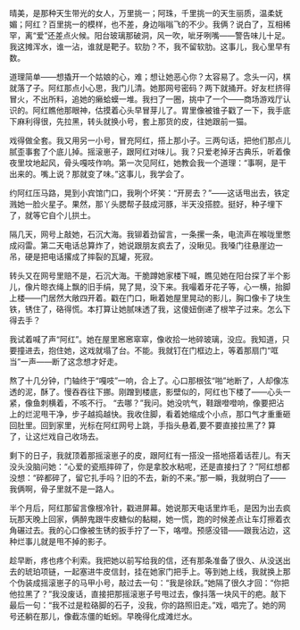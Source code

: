 晴美，是那种天生带光的女人，万里挑一；阿珠，千里挑一的天生丽质，温柔妩媚；阿红？百里挑一的模样，也不差，身边嗡嗡飞的不少。我俩？说白了，互相稀罕，离“爱”还差点火候。阳台玻璃那破洞，风一吹，呲牙咧嘴——警告味儿十足。我这摊浑水，谁一沾，谁就是靶子。软肋？不，我不留软肋。这事儿，我心里早有数。

道理简单——想撬开一个姑娘的心，难；想让她恶心你？太容易了。念头一闪，棋就落了子。阿红那点小心思，我门儿清。她那网号密码？两下就捅开。好友栏挤得冒火，不出所料，追她的癞蛤蟆一堆。我扫了一圈，挑中了一个——商场游戏厅认识的。阿红瞧他那眼神，估摸着心头早冒芽儿了。胃里像被锥子戳了一下，我手底下麻利得很，先拉黑，转头就换小号，套上那货的皮，往她跟前一猫。

戏得做全套。我又用另一小号，冒充阿红，搭上那小子。三两句话，把他们那点儿腻歪事套了个底儿掉。摇滚崽子，跟阿红对味儿。我？只爱老掉牙古典乐，听着像夜里坟地起风，骨头嘎吱作响。第一次见阿红，她教会我一个道理：“事啊，是干出来的。嘴上说？那就变了味。”这事儿，我学会了。

约阿红压马路，晃到小宾馆门口，我咧个坏笑：“开房去？”——这话甩出去，铁定溅她一脸火星子。果然，那丫头腮帮子鼓成河豚，半天没搭腔。挺好，种子埋下了，就等它自个儿拱土。

隔几天，网号上敲她，石沉大海。我铆着劲留言，一条摞一条，电流声在喉咙里憋成闷雷。第二天电话总算炸了，她说跟朋友疯去了，没瞅见。我嗓门往悬崖边一吊，硬是把电话撂成了摔裂的瓦罐，死寂。

转头又在网号里赔不是，石沉大海。干脆蹲她家楼下喊，瞧见她在阳台探了半个影儿，像片晾衣绳上飘的旧手绢，晃了晃，没下来。我嘬着牙花子等，心一横，抬脚上楼——门居然大敞四开着。戳在门口，瞅着她屋里晃动的影儿，胸口像卡了块生铁，锈住了，硌得慌。本打算让她腻味透了我，这傻妞倒递了根竿子过来。怎么下得去手？

我试着喊了声“阿红”。她在屋里窸窸窣窣，像收拾一地碎玻璃，没应。我知道，只要撞进去，抱住她，这戏就塌了台。不能。我就钉在门框边上，等着那扇门“哐当”一声——断了这念想才好走。

熬了十几分钟，门轴终于“嘎吱”一响，合上了。心口那根弦“啪”地断了，人却像冻透的泥，酥了。慢吞吞往下挪。刚蹭到楼底，影壁似的，阿红也下楼了——心头一紧，像鱼刺横着，不咳不行。 “去哪？”我问。她没吭气，鞋跟噔噔响，像要把沾上的烂泥甩干净，步子越捣越快。我收住脚，看着她缩成个小点，那口气才重重砸回肚里。回到家里，光标在阿红网号上跳，手指头悬着,要不要直接拉黑了? 算了，让这烂戏自己收场去。

剩下的日子，我就顶着那摇滚崽子的皮，跟阿红有一搭没一搭地搭着话茬儿。有天没头没脑问她：“心爱的瓷瓶摔碎了，你是拿胶水粘呢，还是直接扫了？”阿红想都没想：“碎都碎了，留它扎手吗？旧的不去，新的不来。”那一瞬，我就明白了——我俩啊，骨子里就不是一路人。

半个月后，阿红那留言像根冷针，戳进屏幕。她说那天电话里炸毛，是因为出去疯玩那天晚上回家，俩醉鬼跟牛皮糖似的黏糊，她一慌，跑的时候差点让车灯擦着衣角碾过去。我的心口像被生锈的扳手拧了一下，咯噔。预感没错——跟我沾边，这种烂事儿就是甩不掉的影子。

趁早断，疼也疼个利索。我把她以前写给我的信，还有那条准备了很久、从没送出去的琥珀项链，一起塞进牛皮信封，挂在她家门把手上。等到她上线，我就换上那个伪装成摇滚崽子的马甲小号，敲过去一句：“我是徐跃。”她隔了很久才回：“你把他拉黑了？”我没废话，直接把那摇滚崽子号甩过去，像抖落一块风干的疤。敲下最后一句：“我不过是粒硌脚的石子，没我，你的路照旧走。”戏，唱完了。她的网号还躺在那儿，像截冻僵的蚯蚓。早晚得化成滩烂水。